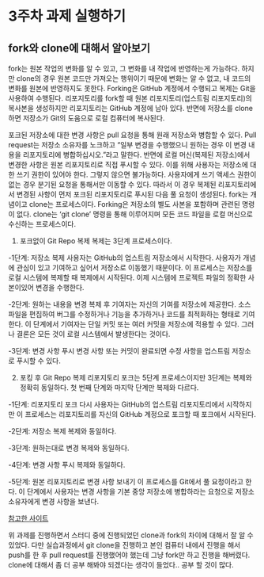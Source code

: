 # 3주차 과제 실행하기

## fork와 clone에 대해서 알아보기
 
fork는 원본 작업의 변화를 알 수 있고, 그 변화를 내 작업에 반영하는게 가능하다. 하지만 clone의 경우 원본 코드만 가져오는 행위이기 때문에 변화는 알 수 없고, 내 코드의 변화를 원본에 반영하지도 못한다. Forking은 GitHub 계정에서 수행되고 복제는 Git을 사용하여 수행된다. 리포지토리를 fork할 때 원본 리포지토리(업스트림 리포지토리)의 복사본을 생성하지만 리포지토리는 GitHub 계정에 남아 있다. 반면에 저장소를 clone하면 저장소가 Git의 도움으로 로컬 컴퓨터에 복사된다. 

포크된 저장소에 대한 변경 사항은 pull 요청을 통해 원래 저장소와 병합할 수 있다. Pull request는 저장소 소유자를 노크하고 “일부 변경을 수행했으니 원하는 경우 이 변경 내용을 리포지토리에 병합하십시오.”라고 말한다. 반면에 로컬 머신(복제된 저장소)에서 변경한 사항은 원본 리포지토리로 직접 푸시할 수 있다. 이를 위해 사용자는 저장소에 대한 쓰기 권한이 있어야 한다. 그렇지 않으면 불가능하다. 사용자에게 쓰기 액세스 권한이 없는 경우 분기된 요청을 통해서만 이동할 수 있다. 따라서 이 경우 복제된 리포지토리에서 변경된 사항이 먼저 포크된 리포지토리로 푸시된 다음 풀 요청이 생성된다. fork는 개념이고 clone는 프로세스이다. Forking은 저장소의 별도 사본을 포함하며 관련된 명령이 없다. clone는 ‘git clone’ 명령을 통해 이루어지며 모든 코드 파일을 로컬 머신으로 수신하는 프로세스이다.

1) 포크없이 Git Repo 복제
복제는 3단계 프로세스이다.

-1단계: 저장소 복제
사용자는 GitHub의 업스트림 저장소에서 시작한다. 사용자가 개념에 관심이 있고 기여하고 싶어서 저장소로 이동했기 때문이다. 이 프로세스는 저장소를 로컬 시스템에 복제할 때 복제에서 시작된다. 이제 시스템에 프로젝트 파일의 정확한 사본이있어 변경을 수행한다.

-2단계: 원하는 내용을 변경
복제 후 기여자는 자신의 기여를 저장소에 제공한다. 소스 파일을 편집하여 버그를 수정하거나 기능을 추가하거나 코드를 최적화하는 형태로 기여한다. 이 단계에서 기여자는 단일 커밋 또는 여러 커밋을 저장소에 적용할 수 있다. 그러나 결론은 모든 것이 로컬 시스템에서 발생한다는 것이다.

-3단계: 변경 사항 푸시
변경 사항 또는 커밋이 완료되면 수정 사항을 업스트림 저장소로 푸시할 수 있다.

2) 포킹 후 Git Repo 복제
리포지토리 포크는 5단계 프로세스이지만 3단계는 복제와 정확히 동일하다. 첫 번째 단계와 마지막 단계만 복제와 다르다.

-1단계: 리포지토리 포크
다시 사용자는 GitHub의 업스트림 리포지토리에서 시작하지만 이 프로세스는 리포지토리를 자신의 GitHub 계정으로 포크할 때 포크에서 시작된다.

-2단계: 저장소 복제
복제와 동일하다.

-3단계: 원하는대로 변경
복제와 동일하다.

-4단계: 변경 사항 푸시
복제와 동일하다.

-5단계: 원본 리포지토리로 변경 사항 보내기
이 프로세스를 Git에서 풀 요청이라고 한다. 이 단계에서 사용자는 변경 사항을 기본 중앙 저장소에 병합하라는 요청으로 저장소 소유자에게 변경 사항을 보낸다.

[참고한 사이트](https://dejavuhyo.github.io/posts/difference-between-git-clone-and-git-fork/)

위 과제를 진행하면서 스터디 중에 진행되었던 clone과 fork의 차이에 대해서 잘 알 수 있었다. 다만 실습과정에서 git clone을 진행하고 본인 컴퓨터 내에서 진행을 해서 push를 한 후 pull request를 진행했어야 했는데 그냥 fork만 하고 진행을 해버렸다. clone에 대해서 좀 더 공부 해봐야 되겠다는 생각이 들었다.. 공부 할 것이 많다.
